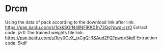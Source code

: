 # Drcm
Using the data of pack according to the download link after link: https://pan.baidu.com/s/1ckkSOrN4lINFlKK01h73Qg?pwd=jzr0 Extract code: jzr0
The trained weights file link: https://pan.baidu.com/s/1try0CeX_jxCgQ-RSAud2FQ?pwd=5kdf Extraction code: 5kdf
